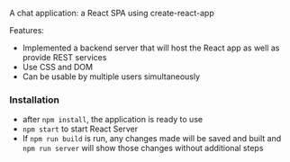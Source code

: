  A chat application: a React SPA using create-react-app

Features:
* Implemented a backend server that will host the React app as well as provide REST services
* Use CSS and DOM
* Can be usable by multiple users simultaneously


### Installation
* after `npm install`, the application is ready to use
* `npm start` to start React Server
* If `npm run build` is run, any changes made will be saved and built and `npm run server` will show those changes without additional steps

